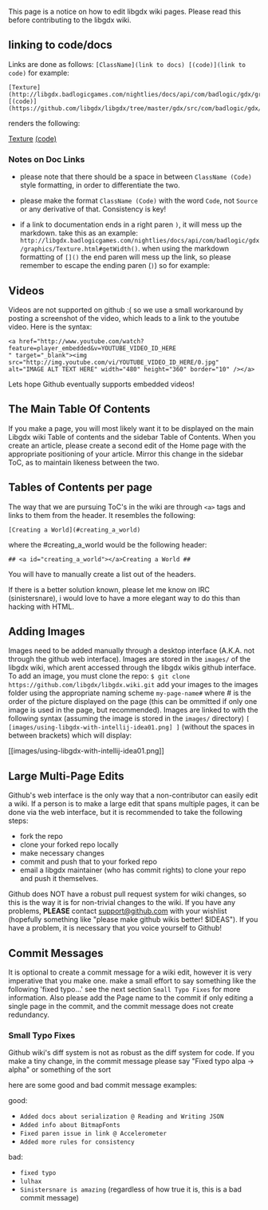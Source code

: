 This page is a notice on how to edit libgdx wiki pages. Please read this before contributing to the libgdx wiki.


## linking to code/docs ##
Links are done as follows: `[ClassName](link to docs) [(code)](link to code)` for example:
```
[Texture](http://libgdx.badlogicgames.com/nightlies/docs/api/com/badlogic/gdx/graphics/Texture.html)
[(code)](https://github.com/libgdx/libgdx/tree/master/gdx/src/com/badlogic/gdx/graphics/Texture.java) 
```

renders the following:

[Texture](http://libgdx.badlogicgames.com/nightlies/docs/api/com/badlogic/gdx/graphics/Texture.html)
[(code)](https://github.com/libgdx/libgdx/tree/master/gdx/src/com/badlogic/gdx/graphics/Texture.java) 

### Notes on Doc Links ###

* please note that there should be a space in between `ClassName (Code)` style formatting, in order to differentiate the two.

* please make the format `ClassName (Code)` with the word `Code`, not `Source` or any derivative of that. Consistency is key!

*  if a link to documentation ends in a right paren `)`, it will mess up the markdown. take this as an example: `http://libgdx.badlogicgames.com/nightlies/docs/api/com/badlogic/gdx/graphics/Texture.html#getWidth()`. when using the markdown formatting of `[]()` the end paren will mess up the link, so please remember to escape the ending paren (`)`) so for example:


## Videos ##

Videos are not supported on github :( so we use a small workaround by posting a screenshot of the video, which leads to a link to the youtube video. Here is the syntax:

```
<a href="http://www.youtube.com/watch?feature=player_embedded&v=YOUTUBE_VIDEO_ID_HERE
" target="_blank"><img src="http://img.youtube.com/vi/YOUTUBE_VIDEO_ID_HERE/0.jpg" 
alt="IMAGE ALT TEXT HERE" width="480" height="360" border="10" /></a>
```

Lets hope Github eventually supports embedded videos!



## The Main Table Of Contents ##

If you make a page, you will most likely want it to be displayed on the main Libgdx wiki Table of contents and the sidebar Table of Contents. When you create an article, please create a second edit of the Home page with the appropriate positioning of your article. Mirror this change in the sidebar ToC, as to maintain likeness between the two.



## Tables of Contents per page ##

The way that we are pursuing ToC's in the wiki are through `<a>` tags and links to them from the header. It resembles the following:

`[Creating a World](#creating_a_world)`

where the #creating_a_world would be the following header:

`## <a id="creating_a_world"></a>Creating a World ##`

You will have to manually create a list out of the headers. 

If there is a better solution known, please let me know on IRC (sinistersnare), i would love to have a more elegant way to do this than hacking with HTML.


## Adding Images ##

Images need to be added manually through a desktop interface (A.K.A. not through the github web interface). Images are stored in the `images/` of the libgdx wiki, which arent accessed through the libgdx wikis github interface. To add an image, you must clone the repo: `$ git clone https://github.com/libgdx/libgdx.wiki.git` add your images to the images folder using the appropriate naming scheme `my-page-name#` where # is the order of the picture displayed on the page (this can be ommitted if only one image is used in the page, but recommended). Images are linked to with the following syntax (assuming the image is stored in the `images/` directory) `[ [images/using-libgdx-with-intellij-idea01.png] ]` (without the spaces in between brackets) which will display:

[[images/using-libgdx-with-intellij-idea01.png]]


## Large Multi-Page Edits ##

Github's web interface is the only way that a non-contributor can easily edit a wiki. If a person is to make a large edit that spans multiple pages, it can be done via the web interface, but it is recommended to take the following steps:

* fork the repo
* clone your forked repo locally
* make necessary changes
* commit and push that to your forked repo
* email a libgdx maintainer (who has commit rights) to clone your repo and push it themselves.

Github does NOT have a robust pull request system for wiki changes, so this is the way it is for non-trivial changes to the wiki. If you have any problems, **PLEASE** contact support@github.com with your wishlist (hopefully something like "please make github wikis better! $IDEAS"). If you have a problem, it is necessary that you voice yourself to Github!

## Commit Messages ##
It is optional to create a commit message for a wiki edit, however it is very imperative that you make one. make a small effort to say something like the following 'fixed typo...' see the next section `Small Typo Fixes` for more information. Also please add the Page name to the commit if only editing a single page in the commit, and the commit message does not create redundancy.


### Small Typo Fixes ###
Github wiki's diff system is not as robust as the diff system for code. If you make a tiny change, in the commit message please say "Fixed typo alpa -> alpha" or something of the sort

here are some good and bad commit message examples:

good:
* `Added docs about serialization @ Reading and Writing JSON` 
* `Added info about BitmapFonts`
* `Fixed paren issue in link @ Accelerometer`
* `Added more rules for consistency`

bad: 
* `fixed typo`
* `lulhax`
* `Sinistersnare is amazing` (regardless of how true it is, this is a bad commit message)
